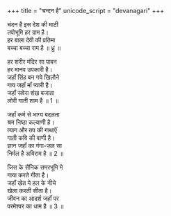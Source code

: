 +++
title = "चन्दन है"
unicode_script = "devanagari"
+++


चंदन है इस देश की माटी  
तपोभूमि हर ग्राम है।  
हर बाला देवी की प्रतिमा  
बच्चा बच्चा राम है ॥ ध्रु ॥

हर शरीर मंदिर सा पावन  
हर मानव उपकारी है।  
जहॉं सिंह बन गये खिलौने  
गाय जहॉं मॉं प्यारी है।  
जहॉं सवेरा शंख बजाता  
लोरी गाती शाम है ॥ 1 ॥

जहॉं कर्म से भाग्य बदलता  
श्रम निष्ठा कल्याणी है।  
त्याग और तप की गाथाऍं  
गाती कवि की वाणी है।  
ज्ञान जहॉं का गंगा-जल सा  
निर्मल है अविराम है ॥ 2 ॥

जिस के सैनिक समरभूमि मे  
गाया करते गीता है।  
जहॉं खेत मे हल के नीचे  
खेला करती सीता है।   
जीवन का आदर्श जहॉं पर  
परमेश्वर का धाम है ॥ 3 ॥